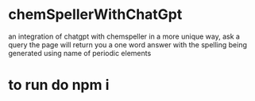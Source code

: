 # chemSpellerWithChatGpt
an integration of chatgpt with chemspeller in a more unique way, ask a query the page will return you a one word answer with the spelling being generated using name of periodic elements
# to run do npm i 

